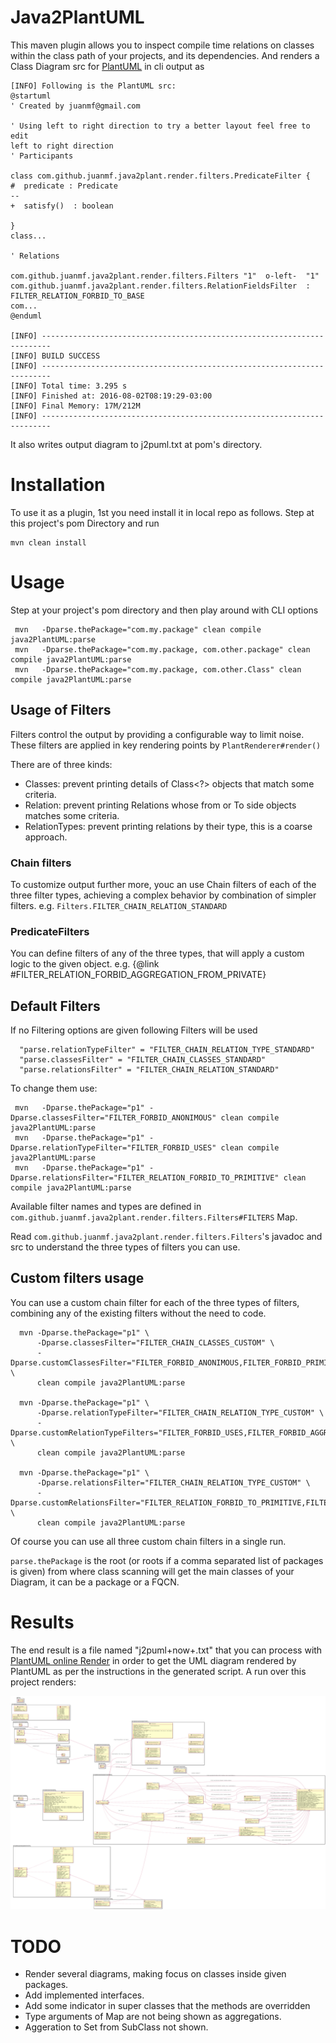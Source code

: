 # Java2PlantUML
This maven plugin allows you to inspect compile time relations on classes 
within the class path of your projects, and its dependencies. And renders a
Class Diagram src for [PlantUML](http://plantuml.com/) in cli output as 

```
[INFO] Following is the PlantUML src: 
@startuml
' Created by juanmf@gmail.com

' Using left to right direction to try a better layout feel free to edit
left to right direction
' Participants 

class com.github.juanmf.java2plant.render.filters.PredicateFilter {
#  predicate : Predicate
--
+  satisfy()  : boolean

}
class...

' Relations

com.github.juanmf.java2plant.render.filters.Filters "1"  o-left-  "1" com.github.juanmf.java2plant.render.filters.RelationFieldsFilter  : FILTER_RELATION_FORBID_TO_BASE
com...
@enduml

[INFO] ------------------------------------------------------------------------
[INFO] BUILD SUCCESS
[INFO] ------------------------------------------------------------------------
[INFO] Total time: 3.295 s
[INFO] Finished at: 2016-08-02T08:19:29-03:00
[INFO] Final Memory: 17M/212M
[INFO] ------------------------------------------------------------------------

```
It also writes output diagram to j2puml<time>.txt at pom's directory.

Installation
============

To use it as a plugin, 1st you need install it in local repo as follows. Step 
at this project's pom Directory and run

```
mvn clean install
```

Usage
=====

Step at your project's pom directory and then play around with CLI options

```
 mvn   -Dparse.thePackage="com.my.package" clean compile java2PlantUML:parse
 mvn   -Dparse.thePackage="com.my.package, com.other.package" clean compile java2PlantUML:parse
 mvn   -Dparse.thePackage="com.my.package, com.other.Class" clean compile java2PlantUML:parse
```

Usage of Filters 
----------------

Filters control the output by providing a configurable way to limit noise.
These filters are applied in key rendering points by `PlantRenderer#render()`
 
There are of three kinds:

* Classes: prevent printing details of Class<?> objects that match some criteria.
* Relation:  prevent printing Relations whose from or To side objects matches some criteria.
* RelationTypes: prevent printing relations by their type, this is a coarse approach.

### Chain filters

To customize output further more, youc an use Chain filters of each of the three
filter types, achieving a complex behavior by combination of simpler filters.
e.g. `Filters.FILTER_CHAIN_RELATION_STANDARD`

### PredicateFilters
You can define filters of any of the three types, that will apply a custom logic to
the given object. e.g. {@link #FILTER_RELATION_FORBID_AGGREGATION_FROM_PRIVATE}

Default Filters
---------------

If no Filtering options are given following Filters will be used

```
  "parse.relationTypeFilter" = "FILTER_CHAIN_RELATION_TYPE_STANDARD"
  "parse.classesFilter" = "FILTER_CHAIN_CLASSES_STANDARD"
  "parse.relationsFilter" = "FILTER_CHAIN_RELATION_STANDARD"
 ```

 To change them use:
```
 mvn   -Dparse.thePackage="p1" -Dparse.classesFilter="FILTER_FORBID_ANONIMOUS" clean compile java2PlantUML:parse
 mvn   -Dparse.thePackage="p1" -Dparse.relationTypeFilter="FILTER_FORBID_USES" clean compile java2PlantUML:parse
 mvn   -Dparse.thePackage="p1" -Dparse.relationsFilter="FILTER_RELATION_FORBID_TO_PRIMITIVE" clean compile java2PlantUML:parse
```
 
 Available filter names and types are defined in `com.github.juanmf.java2plant.render.filters.Filters#FILTERS` Map.
 
 Read `com.github.juanmf.java2plant.render.filters.Filters`'s javadoc and src to understand the three types of filters
 you can use.
 
 Custom filters usage
 --------------------
 
 You can use a custom chain filter for each of the three types of filters, combining any of the existing filters
 without the need to code.

``` 
  mvn -Dparse.thePackage="p1" \
      -Dparse.classesFilter="FILTER_CHAIN_CLASSES_CUSTOM" \
      -Dparse.customClassesFilter="FILTER_FORBID_ANONIMOUS,FILTER_FORBID_PRIMITIVES" \
      clean compile java2PlantUML:parse

  mvn -Dparse.thePackage="p1" \
      -Dparse.relationTypeFilter="FILTER_CHAIN_RELATION_TYPE_CUSTOM" \
      -Dparse.customRelationTypeFilters="FILTER_FORBID_USES,FILTER_FORBID_AGGREGATION" \
      clean compile java2PlantUML:parse

  mvn -Dparse.thePackage="p1" \
      -Dparse.relationsFilter="FILTER_CHAIN_RELATION_TYPE_CUSTOM" \
      -Dparse.customRelationsFilter="FILTER_RELATION_FORBID_TO_PRIMITIVE,FILTER_RELATION_FORBID_FROM_ANONIMOUS" \
      clean compile java2PlantUML:parse
```

 Of course you can use all three custom chain filters in a single run.

`parse.thePackage` is the root (or roots if a comma separated list of packages is given) 
from where class scanning will get the main classes of your Diagram, it can be a package or a FQCN.

Results
=======

The end result is a file named "j2puml+now+.txt" that you can process with [PlantUML online Render](http://plantuml.com/plantuml) in order to get the UML diagram rendered 
by PlantUML as per the instructions in the generated script. A run over this project renders:

![java2Plant diagram should appear here..](/doc/java2Plant.png?raw=true "Java2Plant Collaboration")


TODO
====
 * Render several diagrams, making focus on classes inside given packages.
 * Add implemented interfaces.
 * Add some indicator in super classes that the methods are overridden
 * Type arguments of Map are not being shown as aggregations.
 * Aggeration to Set<SuperClass> from SubClass not shown.
